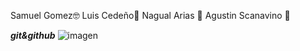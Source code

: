 Samuel Gomez:nerd_face: 
Luis Cedeño:unicorn:
Nagual Arias :athletic_shoe:
Agustin Scanavino :chocolate_bar:

**_git&github_**
![imagen](https://i0.wp.com/hipertextual.com/wp-content/uploads/2020/04/hipertextual-github-equipos-ahora-es-totalmente-gratis-2020680731.jpg?fit=1920%2C1080&ssl=1)
